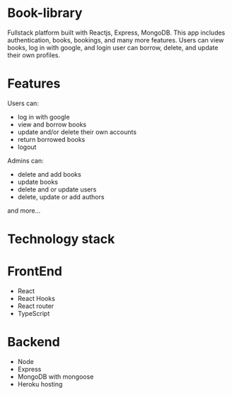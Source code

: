 # Book-library
Fullstack platform built with Reactjs, Express, MongoDB. This app includes authentication, books, bookings, and many more features. Users can view books, log in with google, and login user can borrow, delete, and update their own profiles.

# Features
Users can:
<ul>
  <li>log in with google</li>
  <li>view and borrow books</li>
  <li>update and/or delete their own accounts</li>
  <li>return borrowed books</li>
  <li>logout</li>
</ul>

Admins can:
<ul>
  <li>delete and add books</li>
  <li>update books</li>
  <li>delete and or update users</li>
  <li>delete, update or add authors</li>
</ul>
and more...

# Technology stack
# FrontEnd
<ul>
  <li>React</li>
  <li>React Hooks</li>
  <li>React router</li>
  <li>TypeScript</li>
</ul>

# Backend
<ul>
  <li>Node</li>
  <li>Express</li>
  <li>MongoDB with mongoose</li>
  <li>Heroku hosting</li>
</ul>




